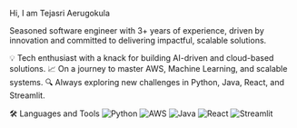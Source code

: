 Hi, I am Tejasri Aerugokula

Seasoned software engineer with 3+ years of experience, driven by innovation and committed to delivering impactful, scalable solutions.

💡 Tech enthusiast with a knack for building AI-driven and cloud-based solutions.
📈 On a journey to master AWS, Machine Learning, and scalable systems.
🔍 Always exploring new challenges in Python, Java, React, and Streamlit.


🛠 Languages and Tools
![Python](https://img.shields.io/badge/-Python-3776AB?style=flat&logo=python&logoColor=white)
![AWS](https://img.shields.io/badge/-AWS-232F3E?style=flat&logo=amazon-aws)
![Java](https://img.shields.io/badge/-Java-007396?style=flat&logo=java)
![React](https://img.shields.io/badge/-React-20232A?style=flat&logo=react)
![Streamlit](https://img.shields.io/badge/-Streamlit-FF4B4B?style=flat&logo=streamlit)
